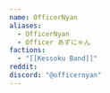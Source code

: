 ```yaml
---
name: OfficerNyan
aliases:
  - OfficerNyan
  - Officer あずにゃん
factions:
  - "[[Kessoku Band]]"
reddit: 
discord: "@officernyan"
---
```

